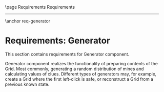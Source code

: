 \page Requirements Requirements

---

\anchor req-generator

# Requirements: Generator

This section contains requirements for Generator component.

Generator component realizes the functionality of preparing contents of the Grid. Most commonly, generating a random distribution of mines and calculating values of clues. Different types of generators may, for example, create a Grid where the first left-click is safe, or reconstruct a Grid from a previous known state.
